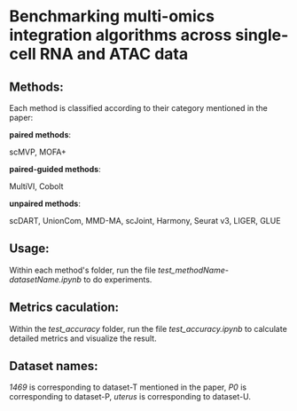 # Benchmarking multi-omics integration algorithms across single-cell RNA and ATAC data

## Methods:
Each method is classified according to their category mentioned in the paper:

__paired methods__:

scMVP, MOFA+

__paired-guided methods__:

MultiVI, Cobolt

__unpaired methods__:

scDART, UnionCom, MMD-MA, scJoint, Harmony, Seurat v3, LIGER, GLUE

## Usage:
Within each method's folder, run the file *test_methodName-datasetName.ipynb* to do experiments.

## Metrics caculation:
Within the *test_accuracy* folder, run the file *test_accuracy.ipynb* to calculate detailed metrics and visualize the result.

## Dataset names:
*1469* is corresponding to dataset-T mentioned in the paper, *P0* is corresponding to dataset-P, *uterus* is corresponding to dataset-U.
